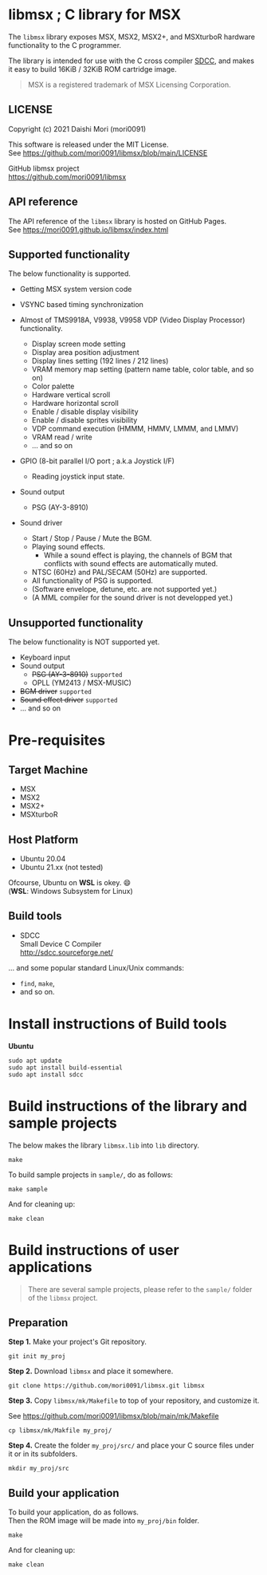 # libmsx ; C library for MSX

The `libmsx` library exposes MSX, MSX2, MSX2+, and MSXturboR hardware
functionality to the C programmer.

The library is intended for use with the C cross compiler
[SDCC](http://sdcc.sourceforge.net/), and makes it easy to build 16KiB /
32KiB ROM cartridge image.

> MSX is a registered trademark of MSX Licensing Corporation.

## LICENSE

Copyright (c) 2021 Daishi Mori (mori0091)

This software is released under the MIT License.  
See <https://github.com/mori0091/libmsx/blob/main/LICENSE>

GitHub libmsx project  
<https://github.com/mori0091/libmsx>

## API reference

The API reference of the `libmsx` library is hosted on GitHub Pages.  
See <https://mori0091.github.io/libmsx/index.html>

## Supported functionality

The below functionality is supported.

  - Getting MSX system version code

  - VSYNC based timing synchronization

  - Almost of TMS9918A, V9938, V9958 VDP (Video Display Processor)
    functionality.
    
      - Display screen mode setting
      - Display area position adjustment
      - Display lines setting (192 lines / 212 lines)
      - VRAM memory map setting (pattern name table, color table, and so
        on)
      - Color palette
      - Hardware vertical scroll
      - Hardware horizontal scroll
      - Enable / disable display visibility
      - Enable / disable sprites visibility
      - VDP command execution (HMMM, HMMV, LMMM, and LMMV)
      - VRAM read / write
      - … and so on

  - GPIO (8-bit parallel I/O port ; a.k.a Joystick I/F)
    
      - Reading joystick input state.

  - Sound output
    
      - PSG (AY-3-8910)

  - Sound driver
    
      - Start / Stop / Pause / Mute the BGM.
      - Playing sound effects.
          - While a sound effect is playing, the channels of BGM that
            conflicts with sound effects are automatically muted.
      - NTSC (60Hz) and PAL/SECAM (50Hz) are supported.
      - All functionality of PSG is supported.
      - (Software envelope, detune, etc. are not supported yet.)
      - (A MML compiler for the sound driver is not developped yet.)

## Unsupported functionality

The below functionality is NOT supported yet.

  - Keyboard input
  - Sound output
      - ~~PSG (AY-3-8910)~~ `supported`
      - OPLL (YM2413 / MSX-MUSIC)
  - ~~BGM driver~~ `supported`
  - ~~Sound effect driver~~ `supported`
  - … and so on

# Pre-requisites

## Target Machine

  - MSX
  - MSX2
  - MSX2+
  - MSXturboR

## Host Platform

  - Ubuntu 20.04
  - Ubuntu 21.xx (not tested)

Ofcourse, Ubuntu on **WSL** is okey. 😄  
(**WSL**: Windows Subsystem for Linux)

## Build tools

  - SDCC  
    Small Device C Compiler  
    <http://sdcc.sourceforge.net/>

… and some popular standard Linux/Unix commands:

  - `find`, `make`,
  - and so on.

# Install instructions of Build tools

**Ubuntu**

``` shell
sudo apt update
sudo apt install build-essential
sudo apt install sdcc
```

# Build instructions of the library and sample projects

The below makes the library `libmsx.lib` into `lib` directory.

``` shell
make
```

To build sample projects in `sample/`, do as follows:

``` shell
make sample
```

And for cleaning up:

``` shell
make clean
```

# Build instructions of user applications

> There are several sample projects, please refer to the `sample/`
> folder of the `libmsx` project.

## Preparation

**Step 1.** Make your project's Git repository.

``` shell
git init my_proj
```

**Step 2.** Download `libmsx` and place it somewhere.

``` shell
git clone https://github.com/mori0091/libmsx.git libmsx
```

**Step 3.** Copy `libmsx/mk/Makefile` to top of your repository, and
customize it.

See <https://github.com/mori0091/libmsx/blob/main/mk/Makefile>

``` shell
cp libmsx/mk/Makfile my_proj/
```

**Step 4.** Create the folder `my_proj/src/` and place your C source
files under it or in its subfolders.

``` shell
mkdir my_proj/src
```

## Build your application

To build your application, do as follows.  
Then the ROM image will be made into `my_proj/bin` folder.

``` shell
make
```

And for cleaning up:

``` shell
make clean
```
